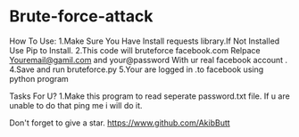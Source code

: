 # Brute-force-attack
How To Use:
1.Make Sure You Have Install  requests library.If Not Installed Use Pip to Install.
2.This code will bruteforce facebook.com 
Relpace Youremail@gamil.com and your@password
With ur real facebook account .
4.Save and run bruteforce.py
5.Your are logged in .to facebook using python program


Tasks For U?
1.Make this program to read seperate password.txt file.
If u are unable  to do that ping me i will do it.

Don't forget to give a star.
https://www.github.com/AkibButt
